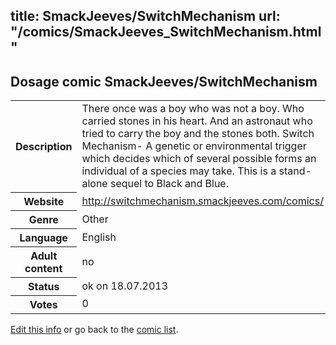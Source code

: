 title: SmackJeeves/SwitchMechanism
url: "/comics/SmackJeeves_SwitchMechanism.html"
---
Dosage comic SmackJeeves/SwitchMechanism
-----------------------------------------

<p id="msg"></p>
<script type="text/javascript">
if (window.location.search === '?edit_info_mail=sent_ok') {
  var elem = document.getElementById("msg");
  elem.innerHTML = 'Edited information sucessfully sent for review, which is usually done daily. Thanks!';
  elem.className = 'ok';
}
</script>
<table class="comicinfo">
<tr>
<th>Description</th><td>There once was a boy who was not a boy. Who carried stones in his heart. And an astronaut who tried to carry the boy and the stones both. Switch Mechanism- A genetic or environmental trigger which decides which of several possible forms an individual of a species may take. This is a stand-alone sequel to Black and Blue.</td>
</tr>
<tr>
<th>Website</th><td><a href="http://switchmechanism.smackjeeves.com/comics/">http://switchmechanism.smackjeeves.com/comics/</a></td>
</tr>
<tr>
<th>Genre</th><td>Other</td>
</tr>
<tr>
<th>Language</th><td>English</td>
</tr>
<tr>
<th>Adult content</th><td>no</td>
</tr>
<tr>
<th>Status</th><td>ok on 18.07.2013</td>
</tr>
<tr>
<th>Votes</th><td>0</td>
</tr>
</table>

[Edit this info](SmackJeeves_SwitchMechanism_edit.html) or go back to the [comic list](../comic-index.html).
